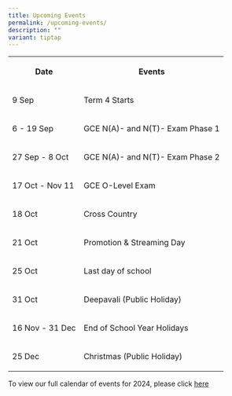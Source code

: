 ```yaml
---
title: Upcoming Events
permalink: /upcoming-events/
description: ""
variant: tiptap
---
```

<table style="minWidth: 50px">
<colgroup>
<col>
<col>
</colgroup>
<tbody>
<tr>
<th rowspan="1" colspan="1">
<p>Date</p>
</th>
<th rowspan="1" colspan="1">
<p>Events</p>
</th>
</tr>
<tr>
<td rowspan="1" colspan="1">
<p>9 Sep</p>
</td>
<td rowspan="1" colspan="1">
<p>Term 4 Starts</p>
</td>
</tr>
<tr>
<td rowspan="1" colspan="1">
<p>6 - 19 Sep</p>
</td>
<td rowspan="1" colspan="1">
<p>GCE N(A)- and N(T)- Exam Phase 1</p>
</td>
</tr>
<tr>
<td rowspan="1" colspan="1">
<p>27 Sep - 8 Oct</p>
</td>
<td rowspan="1" colspan="1">
<p>GCE N(A)- and N(T)- Exam Phase 2</p>
</td>
</tr>
<tr>
<td rowspan="1" colspan="1">
<p>17 Oct - Nov 11</p>
</td>
<td rowspan="1" colspan="1">
<p>GCE O-Level Exam</p>
</td>
</tr>
<tr>
<td rowspan="1" colspan="1">
<p>18 Oct</p>
</td>
<td rowspan="1" colspan="1">
<p>Cross Country</p>
</td>
</tr>
<tr>
<td rowspan="1" colspan="1">
<p>21 Oct</p>
</td>
<td rowspan="1" colspan="1">
<p>Promotion &amp; Streaming Day</p>
</td>
</tr>
<tr>
<td rowspan="1" colspan="1">
<p>25 Oct</p>
</td>
<td rowspan="1" colspan="1">
<p>Last day of school</p>
</td>
</tr>
<tr>
<td rowspan="1" colspan="1">
<p>31 Oct</p>
</td>
<td rowspan="1" colspan="1">
<p>Deepavali (Public Holiday)</p>
</td>
</tr>
<tr>
<td rowspan="1" colspan="1">
<p>16 Nov - 31 Dec</p>
</td>
<td rowspan="1" colspan="1">
<p>End of School Year Holidays</p>
</td>
</tr>
<tr>
<td rowspan="1" colspan="1">
<p>25 Dec</p>
</td>
<td rowspan="1" colspan="1">
<p>Christmas (Public Holiday)</p>
</td>
</tr>
</tbody>
</table>
<p>To view our full calendar of events for 2024, please click <a href="/about-us/our-calendar-of-events" rel="noopener noreferrer nofollow" target="_blank">here</a>
</p>